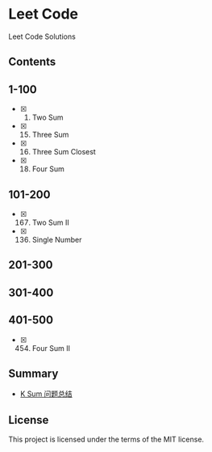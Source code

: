 # Leet Code
Leet Code Solutions

## Contents
## 1-100
- [x] 1. Two Sum
- [x] 15. Three Sum
- [x] 16. Three Sum Closest
- [x] 18. Four Sum

## 101-200
- [x] 167. Two Sum II
- [x] 136. Single Number

## 201-300

## 301-400

## 401-500
- [x] 454. Four Sum II

## Summary
- [K Sum 问题总结](https://github.com/SunnyMarkLiu/LeetCode/blob/master/Summary/K%20Sum%20%E9%97%AE%E9%A2%98%E6%80%BB%E7%BB%93.md)

## License
This project is licensed under the terms of the MIT license.
